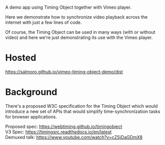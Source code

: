 A demo app using Timing Object together with Vimeo player.

Here we demonstrate how to synchronize video playback across the internet with just a few lines of code.

Of course, the Timing Object can be used in many ways (with or without video) and here we're just demonstrating its use with the Vimeo player.

# Hosted
https://salmoro.github.io/vimeo-timing-object-demo/dist

# Background
There's a proposed W3C specification for the Timing Object which would introduce a new set of APIs that would simplify time-synchronization tasks for browser applications.

Proposed spec: https://webtiming.github.io/timingobject  
V3 Spec: https://timingsrc.readthedocs.io/en/latest  
Demuxed talk: https://www.youtube.com/watch?v=cZSjDaGDmX8  
